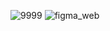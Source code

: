 ![9999](https://github.com/hlacis/react_skola/assets/150912836/eacdfbac-a872-493d-8eeb-f8190f98fd19)
![figma_web](https://github.com/hlacis/react_skola/assets/150912836/e750f36a-0c12-4da8-a0d1-81da43d5143a)
